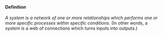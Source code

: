 #### Definition

*A system* is *a network of one or more relationships* which *performs one or more specific processes within specific conditions*.  (In other words, a system is a web of connections which turns inputs into outputs.)

